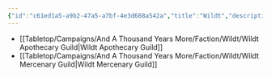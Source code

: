 ```yaml
---
{"id":"c61ed1a5-a9b2-47a5-a7bf-4e3d688a542a","title":"Wildt","description":"Faction - Wildt","publish":true,"date_created":"Tuesday, April 2nd 2024, 6:04:10 pm","date_modified":"Tuesday, April 2nd 2024, 8:12:43 pm","path":"Tabletop/Campaigns/And A Thousand Years More/Faction/Wildt/index.md","permalink":"/tabletop/campaigns/and-a-thousand-years-more/faction/wildt/index/","PassFrontmatter":true}
---
```



- [[Tabletop/Campaigns/And A Thousand Years More/Faction/Wildt/Wildt Apothecary Guild\|Wildt Apothecary Guild]]
- [[Tabletop/Campaigns/And A Thousand Years More/Faction/Wildt/Wildt Mercenary Guild\|Wildt Mercenary Guild]]

